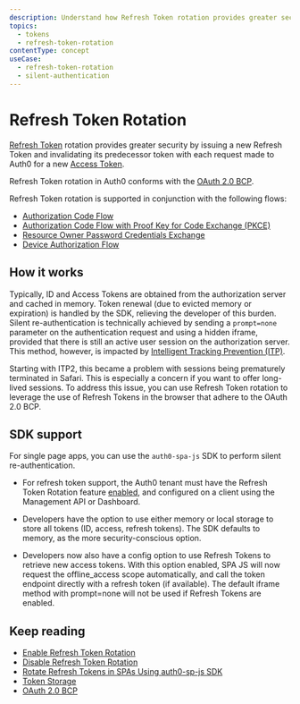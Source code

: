 ```yaml
---
description: Understand how Refresh Token rotation provides greater security by issuing a new Refresh Token with each request made to Auth0 for a new Access Token by a client using Refresh Tokens.
topics:
  - tokens
  - refresh-token-rotation
contentType: concept
useCase:
  - refresh-token-rotation
  - silent-authentication
---
```

# Refresh Token Rotation

[Refresh Token](/tokens/concepts/refresh-tokens) rotation provides greater security by issuing a new Refresh Token and invalidating its predecessor token with each request made to Auth0 for a new [Access Token](/tokens/cocncepts/access-tokens). 

Refresh Token rotation in Auth0 conforms with the [OAuth 2.0 BCP](https://tools.ietf.org/html/draft-ietf-oauth-security-topics-13#section-4.12). 

Refresh Token rotation is supported in conjunction with the following flows:
* [Authorization Code Flow](/flows/concepts/auth-code)
* [Authorization Code Flow with Proof Key for Code Exchange (PKCE)](/flows/concepts/auth-code-pkce)
* [Resource Owner Password Credentials Exchange](/api-auth/tutorials/adoption/password)
* [Device Authorization Flow](/flows/concepts/device-auth)

## How it works

Typically, ID and Access Tokens are obtained from the authorization server and cached in memory. Token renewal (due to evicted memory or expiration) is handled by the SDK, relieving the developer of this burden. Silent re-authentication is technically achieved by sending a `prompt=none` parameter on the authentication request and using a hidden iframe, provided that there is still an active user session on the authorization server. This method, however, is impacted by [Intelligent Tracking Prevention (ITP)](https://webkit.org/blog/7675/intelligent-tracking-prevention/). 

Starting with ITP2, this became a problem with sessions being prematurely terminated in Safari. This is especially a concern if you want to offer long-lived sessions. To address this issue, you can use Refresh Token rotation to leverage the use of Refresh Tokens in the browser that adhere to the OAuth 2.0 BCP. 

## SDK support

For single page apps, you can use the `auth0-spa-js` SDK to perform silent re-authentication.

* For refresh token support, the Auth0 tenant must have the Refresh Token Rotation feature [enabled](/tokens/guides/enable-refresh-token-rotation), and configured on a client using the Management API or Dashboard.

* Developers have the option to use either memory or local storage to store all tokens (ID, access, refresh tokens). The SDK defaults to memory, as the more security-conscious option.

* Developers now also have a config option to use Refresh Tokens to retrieve new access tokens. With this option enabled, SPA JS will now request the offline_access scope automatically, and call the token endpoint directly with a refresh token (if available). The default  iframe method with prompt=none will not be used if Refresh Tokens are enabled.

## Keep reading

* [Enable Refresh Token Rotation](/tokens/guides/enable-refresh-token-rotation)
* [Disable Refresh Token Rotation](/tokens/guides/disable-refresh-token-rotation)
* [Rotate Refresh Tokens in SPAs Using auth0-sp-js SDK](/tokens/guides/rotate-refresh-tokens-sdk)
* [Token Storage](/tokens/concepts/token-storage)
* [OAuth 2.0 BCP](https://tools.ietf.org/html/draft-ietf-oauth-security-topics-13#section-4.12)
